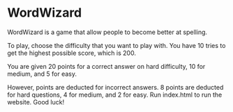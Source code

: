 # WordWizard
WordWizard is a game that allow people to become better at spelling.

To play, choose the difficulty that you want to play with. You have 10 tries to get the highest possible score, which is 200. 

You are given 20 points for a correct answer on hard difficulty, 10 for medium, and 5 for easy. 

However, points are deducted for incorrect answers. 8 points are deducted for hard questions, 4 for medium, and 2 for easy. Run index.html to run the website. Good luck!
